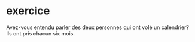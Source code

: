 # exercice

Avez-vous entendu parler des deux personnes qui ont volé un calendrier?
Ils ont pris chacun six mois.

